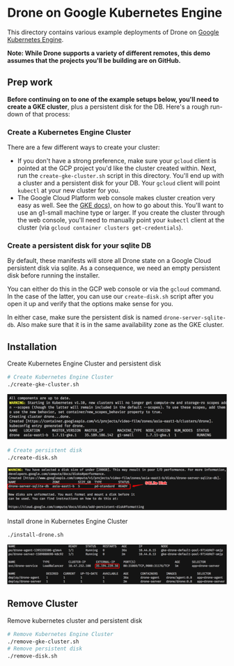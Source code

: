 # Drone on Google Kubernetes Engine

This directory contains various example deployments of Drone on [Google Kubernetes Engine](https://cloud.google.com/kubernetes-engine/).

**Note: While Drone supports a variety of different remotes, this demo assumes
that the projects you'll be building are on GitHub.**

## Prep work

**Before continuing on to one of the example setups below, you'll need to create a GKE cluster**, plus a persistent disk for the DB. Here's a rough run-down of that process:

### Create a Kubernetes Engine Cluster

There are a few different ways to create your cluster:

* If you don't have a strong preference, make sure your `gcloud` client is pointed at the GCP project you'd like the cluster created within. Next, run the `create-gke-cluster.sh` script in this directory. You'll end up with a cluster and a persistent disk for your DB. Your `gcloud` client will point `kubectl` at your new cluster for you.
* The Google Cloud Platform web console makes cluster creation very easy as well. See the [GKE docs](https://cloud.google.com/kubernetes-engine/docs/quickstart)), on how to go about this. You'll want to use an g1-small machine type or larger. If you create the cluster through the web console, you'll need to manually point your `kubectl` client at the cluster (via `gcloud container clusters get-credentials`).

### Create a persistent disk for your sqlite DB

By default, these manifests will store all Drone state on a Google Cloud persistent disk via sqlite. As a consequence, we need an empty persistent disk before running the installer.

You can either do this in the GCP web console or via the `gcloud` command. In the case of the latter, you can use our `create-disk.sh` script after you open it up and verify that the options make sense for you.

In either case, make sure the persistent disk is named `drone-server-sqlite-db`. Also make sure that it is in the same availability zone as the GKE cluster.

## Installation

Create Kubernetes Engine Cluster and persistent disk

```sh
# Create Kubernetes Engine Cluster
./create-gke-cluster.sh
```

![cluster](./images/cluster.png)

```sh
# Create persistent disk
./create-disk.sh
```

![persistent disk](./images/disk.png)

Install drone in Kubernetes Engine Cluster

```sh
./install-drone.sh
```

![Kubernetes Engine](./images/gke.png)

## Remove Cluster

Remove kubernetes cluster and persistent disk

```sh
# Remove Kubernetes Engine Cluster
./remove-gke-cluster.sh
# Remove persistent disk
./remove-disk.sh
```

